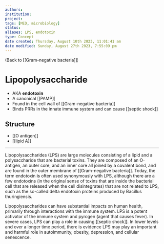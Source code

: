 ```yaml
---
authors: 
institution: 
project: 
tags: [MED, microbiology]
status: 
aliases: LPS, endotoxin
type: Concept
date created: Thursday, August 10th 2023, 11:01:41 am
date modified: Sunday, August 27th 2023, 7:55:09 pm
---
```


(Back to [[Gram-negative bacteria]])

# Lipopolysaccharide

- AKA **endotoxin**
- A canonical [[PAMP]]
- Found in the cell wall of [[Gram-negative bacteria]]
- Binds PRRs in the innate immune system and can cause [[septic shock]]
## Structure
- [[O antigen]]
- [[lipid A]]

---


Lipopolysaccharides (LPS) are large molecules consisting of a lipid and a polysaccharide that are bacterial toxins. They are composed of an O-antigen, an outer core, and an inner core all joined by a covalent bond, and are found in the outer membrane of [[Gram-negative bacteria]]. Today, the term endotoxin is often used synonymously with LPS, although there are a few endotoxins (in the original sense of toxins that are inside the bacterial cell that are released when the cell disintegrates) that are not related to LPS, such as the so-called delta endotoxin proteins produced by Bacillus thuringiensis.

Lipopolysaccharides can have substantial impacts on human health, primarily through interactions with the immune system. LPS is a potent activator of the immune system and pyrogen (agent that causes fever). In severe cases, LPS can play a role in causing [[septic shock]]. In lower levels and over a longer time period, there is evidence LPS may play an important and harmful role in autoimmunity, obesity, depression, and cellular senescence.
